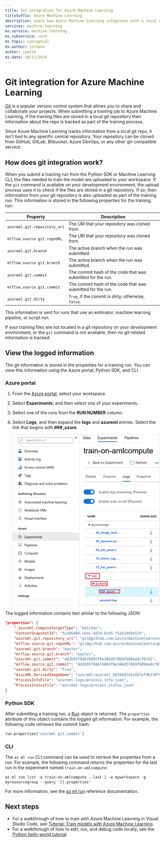 ```yaml
---
title: Git integration for Azure Machine Learning
titleSuffix: Azure Machine Learning
description: Learn how Azure Machine Learning integrates with a local Git repository.
services: machine-learning
ms.service: machine-learning
ms.subservice: core
ms.topic: conceptual
ms.author: jordane
author: jpe316
ms.date: 10/11/2019
---
```

# Git integration for Azure Machine Learning

[Git](https://git-scm.com/) is a popular version control system that allows you to share and collaborate your projects. When submitting a training job to Azure Machine Learning, if the training files are stored in a local git repository then information about the repo is tracked as part of the training process.

Since Azure Machine Learning tracks information from a local git repo, it isn't tied to any specific central repository. Your repository can be cloned from GitHub, GitLab, Bitbucket, Azure DevOps, or any other git-compatible service.

## How does git integration work?

When you submit a training run from the Python SDK or Machine Learning CLI, the files needed to train the model are uploaded to your workspace. If the `git` command is available on your development environment, the upload process uses it to check if the files are stored in a git repository. If so, then information from your git repository is also uploaded as part of the training run. This information is stored in the following properties for the training run:

| Property | Description |
| ----- | ----- |
| `azureml.git.repository_uri` | The URI that your repository was cloned from. |
| `mlflow.source.git.repoURL` | The URI that your repository was cloned from. |
| `azureml.git.branch` | The active branch when the run was submitted. |
| `mlflow.source.git.branch` | The active branch when the run was submitted. |
| `azureml.git.commit` | The commit hash of the code that was submitted for the run. |
| `mlflow.source.git.commit` | The commit hash of the code that was submitted for the run. |
| `azureml.git.dirty` | `True`, if the commit is dirty; otherwise, `false`. |

This information is sent for runs that use an estimator, machine learning pipeline, or script run.

If your training files are not located in a git repository on your development environment, or the `git` command is not available, then no git-related information is tracked.

## View the logged information

The git information is stored in the properties for a training run. You can view this information using the Azure portal, Python SDK, and CLI. 

### Azure portal

1. From the [Azure portal](https://portal.azure.com), select your workspace.
1. Select __Experiments__, and then select one of your experiments.
1. Select one of the runs from the __RUN NUMBER__ column.
1. Select __Logs__, and then expand the __logs__ and __azureml__ entries. Select the link that begins with __###\_azure__.

    ![The ###_azure entry in the portal](./media/concept-train-model-git-integration/azure-machine-learning-logs.png)

The logged information contains text similar to the following JSON:

```json
"properties": {
    "_azureml.ComputeTargetType": "batchai",
    "ContentSnapshotId": "5ca66406-cbac-4d7d-bc95-f5a51dd3e57e",
    "azureml.git.repository_uri": "git@github.com:azure/machinelearningnotebooks",
    "mlflow.source.git.repoURL": "git@github.com:azure/machinelearningnotebooks",
    "azureml.git.branch": "master",
    "mlflow.source.git.branch": "master",
    "azureml.git.commit": "4d2b93784676893f8e346d5f0b9fb894a9cf0742",
    "mlflow.source.git.commit": "4d2b93784676893f8e346d5f0b9fb894a9cf0742",
    "azureml.git.dirty": "True",
    "AzureML.DerivedImageName": "azureml/azureml_9d3568242c6bfef9631879915768deaf",
    "ProcessInfoFile": "azureml-logs/process_info.json",
    "ProcessStatusFile": "azureml-logs/process_status.json"
}
```

### Python SDK

After submitting a training run, a [Run](https://docs.microsoft.com/python/api/azureml-core/azureml.core.run%28class%29?view=azure-ml-py) object is returned. The `properties` attribute of this object contains the logged git information. For example, the following code retrieves the commit hash:

```python
run.properties['azureml.git.commit']
```

### CLI

The `az ml run` CLI command can be used to retrieve the properties from a run. For example, the following command returns the properties for the last run in the experiment named `train-on-amlcompute`:

```azurecli-interactive
az ml run list -e train-on-amlcompute --last 1 -w myworkspace -g myresourcegroup --query '[].properties'
```

For more information, see the [az ml run](https://docs.microsoft.com/cli/azure/ext/azure-cli-ml/ml/run?view=azure-cli-latest) reference documentation.

## Next steps

* For a walkthrough of how to train with Azure Machine Learning in Visual Studio Code, see [Tutorial: Train models with Azure Machine Learning](tutorial-train-models-with-aml.md).
* For a walkthrough of how to edit, run, and debug code locally, see the [Python hello-world tutorial](https://code.visualstudio.com/docs/Python/Python-tutorial).
